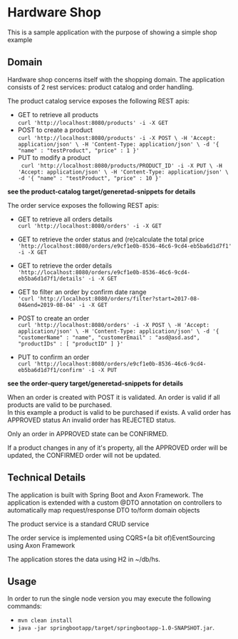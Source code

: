 # Hardware Shop
This is a sample application with the purpose of showing a simple shop example

## Domain
Hardware shop concerns itself with the shopping domain. The application consists of 2 rest services: product catalog and order handling.

The product catalog service exposes the following REST apis:  
* GET to retrieve all products   
`curl 'http://localhost:8080/products' -i -X GET`
* POST to create a product   
`curl 'http://localhost:8080/products' -i -X POST \
                     -H 'Accept: application/json' \
                     -H 'Content-Type: application/json' \
                     -d '{
                   "name" : "testProduct",
                   "price" : 1
                 }'`
* PUT to modify a product   
` curl 'http://localhost:8080/products/PRODUCT_ID' -i -X PUT \
                               -H 'Accept: application/json' \
                               -H 'Content-Type: application/json' \
                               -d '{
                             "name" : "testProduct",
                             "price" : 10
                           }'`

**see the product-catalog target/generetad-snippets for details**  

The order service exposes the following REST apis:
* GET to retrieve all orders details   
`curl 'http://localhost:8080/orders' -i -X GET`  
* GET to retrieve the order status and (re)calculate the total price   
`'http://localhost:8080/orders/e9cf1e0b-8536-46c6-9cd4-eb5ba6d1d7f1' -i -X GET`
* GET to retrieve the order details   
`'http://localhost:8080/orders/e9cf1e0b-8536-46c6-9cd4-eb5ba6d1d7f1/details' -i -X GET`
* GET to filter an order by confirm date range   
`'curl 'http://localhost:8080/orders/filter?start=2017-08-04&end=2019-08-04' -i -X GET`

* POST to create an order  
`curl 'http://localhost:8080/orders' -i -X POST \
                             -H 'Accept: application/json' \
                             -H 'Content-Type: application/json' \
                             -d '{
                           "customerName" : "name",
                           "customerEmail" : "asd@asd.asd",
                           "productIDs" : [ "productID" ]
                         }'`
* PUT to confirm an order   
`curl 'http://localhost:8080/orders/e9cf1e0b-8536-46c6-9cd4-eb5ba6d1d7f1/confirm' -i -X PUT`

**see the order-query target/generetad-snippets for details**

When an order is created with POST it is validated. An order is valid if all products are valid to be purchased.  
In this example a product is valid to be purchased if exists.
A valid order has APPROVED status
An invalid order has REJECTED status.

Only an order in APPROVED state can be CONFIRMED.

If a product changes in any of it's property, all the APPROVED order will be updated, the CONFIRMED order will not be updated.


 

## Technical Details
The application is built with Spring Boot and Axon Framework.
The application is extended with a custom @DTO annotation on controllers to automatically map
request/response DTO to/form domain objects

The product service is a standard CRUD service

The order service is implemented using CQRS+(a bit of)EventSourcing using Axon Framework

The application stores the data using H2 in ~/db/hs.


## Usage
In order to run the single node version you may execute the following commands: 
* `mvn clean install`
* `java -jar springbootapp/target/springbootapp-1.0-SNAPSHOT.jar`.